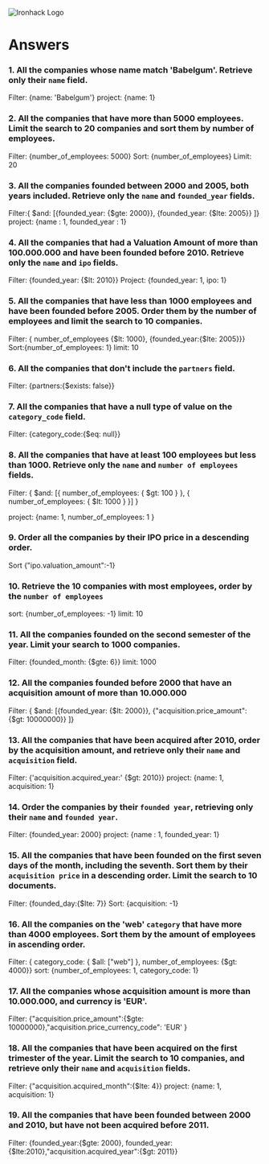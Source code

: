 ![Ironhack Logo](https://i.imgur.com/1QgrNNw.png)

# Answers

### 1. All the companies whose name match 'Babelgum'. Retrieve only their `name` field.
Filter: {name: 'Babelgum'}
project: {name: 1}

### 2. All the companies that have more than 5000 employees. Limit the search to 20 companies and sort them by **number of employees**.

Filter: {number_of_employees: 5000}
Sort: {number_of_employees}
Limit: 20

### 3. All the companies founded between 2000 and 2005, both years included. Retrieve only the `name` and `founded_year` fields.

Filter:{ $and: [{founded_year: {$gte: 2000}}, {founded_year: {$lte: 2005}} ]} 
project: {name : 1, founded_year : 1} 

### 4. All the companies that had a Valuation Amount of more than 100.000.000 and have been founded before 2010. Retrieve only the `name` and `ipo` fields.

Filter: {founded_year: {$lt: 2010}}
Project: {founded_year: 1, ipo: 1}


### 5. All the companies that have less than 1000 employees and have been founded before 2005. Order them by the number of employees and limit the search to 10 companies.

Filter: { number_of_employees {$lt: 1000}, {founded_year:{$lte: 2005}}}
Sort:{number_of_employees: 1}
limit: 10

### 6. All the companies that don't include the `partners` field.

Filter: {partners:{$exists: false}}

### 7. All the companies that have a null type of value on the `category_code` field.

Filter: {category_code:{$eq: null}}


### 8. All the companies that have at least 100 employees but less than 1000. Retrieve only the `name` and `number of employees` fields.

Filter: { $and: [{ number_of_employees: { $gt: 100 } }, { number_of_employees: { $lt: 1000 } }] }

project: {name: 1,  number_of_employees: 1 }

### 9. Order all the companies by their IPO price in a descending order.
Sort {"ipo.valuation_amount":-1}

### 10. Retrieve the 10 companies with most employees, order by the `number of employees`

sort: {number_of_employees: -1}
limit: 10


### 11. All the companies founded on the second semester of the year. Limit your search to 1000 companies.

Filter: {founded_month: {$gte: 6}}
limit: 1000

### 12. All the companies founded before 2000 that have an acquisition amount of more than 10.000.000

Filter: { $and: [{founded_year: {$lt: 2000}}, {"acquisition.price_amount": {$gt: 10000000}} ]}

### 13. All the companies that have been acquired after 2010, order by the acquisition amount, and retrieve only their `name` and `acquisition` field.

Filter: {'acquisition.acquired_year:' {$gt: 2010}}
project: {name: 1, acquisition: 1}

### 14. Order the companies by their `founded year`, retrieving only their `name` and `founded year`.

Filter: {founded_year: 2000}
project: {name : 1, founded_year: 1}


### 15. All the companies that have been founded on the first seven days of the month, including the seventh. Sort them by their `acquisition price` in a descending order. Limit the search to 10 documents.

Filter: {founded_day:{$lte: 7}}
Sort: {acquisition: -1}

### 16. All the companies on the 'web' `category` that have more than 4000 employees. Sort them by the amount of employees in ascending order.

Filter: { category_code: { $all: ["web"] }, number_of_employees: {$gt: 4000}}
sort: {number_of_employees: 1, category_code: 1}


### 17. All the companies whose acquisition amount is more than 10.000.000, and currency is 'EUR'.

Filter: {"acquisition.price_amount":{$gte: 10000000},"acquisition.price_currency_code": 'EUR' }

### 18. All the companies that have been acquired on the first trimester of the year. Limit the search to 10 companies, and retrieve only their `name` and `acquisition` fields.

Filter: {"acquisition.acquired_month":{$lte: 4}}
project: {name: 1, acquisition: 1}

### 19. All the companies that have been founded between 2000 and 2010, but have not been acquired before 2011.

Filter: {founded_year:{$gte: 2000}, founded_year: {$lte:2010},"acquisition.acquired_year":{$gt: 2011}}